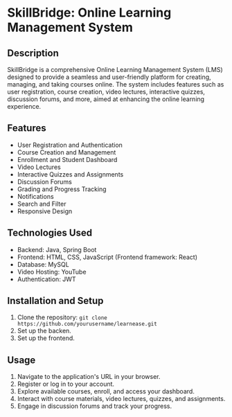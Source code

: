 # SkillBridge: Online Learning Management System

## Description
SkillBridge is a comprehensive Online Learning Management System (LMS) designed to provide a seamless and user-friendly platform for creating, managing, and taking courses online. The system includes features such as user registration, course creation, video lectures, interactive quizzes, discussion forums, and more, aimed at enhancing the online learning experience.

## Features
- User Registration and Authentication
- Course Creation and Management
- Enrollment and Student Dashboard
- Video Lectures
- Interactive Quizzes and Assignments
- Discussion Forums
- Grading and Progress Tracking
- Notifications
- Search and Filter
- Responsive Design

## Technologies Used
- Backend: Java, Spring Boot
- Frontend: HTML, CSS, JavaScript (Frontend framework: React)
- Database: MySQL
- Video Hosting: YouTube
- Authentication: JWT

## Installation and Setup
1. Clone the repository: `git clone https://github.com/yourusername/learnease.git`
2. Set up the backen.
3. Set up the frontend.

## Usage
1. Navigate to the application's URL in your browser.
2. Register or log in to your account.
3. Explore available courses, enroll, and access your dashboard.
4. Interact with course materials, video lectures, quizzes, and assignments.
5. Engage in discussion forums and track your progress.

